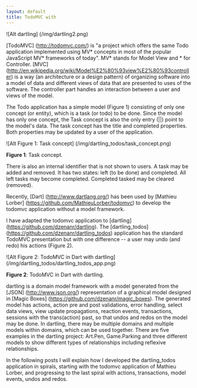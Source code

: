 ```yaml
---
layout: default
title: TodoMVC with
---
```


![Alt dartling] (/img/dartling2.png)

[TodoMVC] (http://todomvc.com/) is "a project which offers the same Todo application implemented using MV* concepts in most of the popular JavaScript MV* frameworks of today". MV* stands for Model View and * for Controller. [MVC] (http://en.wikipedia.org/wiki/Model%E2%80%93view%E2%80%93controller) is a way (an architecture or a design pattern) of organizing software into a model of data and different views of data that are presented to uses of the software. The controller part handles an interaction between a user and views of the model. 

The Todo application has a simple model (Figure 1) consisting of only one concept (or entity), which is a task (or todo) to be done. Since the model has only one concept, the Task concept is also the only entry (||) point to the model's data. The task concept has the title and completed properties. Both properties may be updated by a user of the application.

![Alt Figure 1: Task concept] (/img/dartling_todos/task_concept.png)

**Figure 1**: Task concept.

There is also an internal identifier that is not shown to users. A task may be added and removed. It has two states: left (to be done) and completed. All left tasks may become completed. Completed tasked may be cleared (removed).

Recently, [Dart] (http://www.dartlang.org/) has been used by [Mathieu Lorber] (https://github.com/MathieuLorber/todomvc) to develop the todomvc application without a model framework.

I have adapted the todomvc application to [dartling] (https://github.com/dzenanr/dartling). The [dartling_todos] (https://github.com/dzenanr/dartling_todos) application has the standard TodoMVC presentation but with one difference -- a user may undo (and redo) his actions (Figure 2).

![Alt Figure 2: TodoMVC in Dart with dartling] (/img/dartling_todos/dartling_todos_app.png)

**Figure 2**: TodoMVC in Dart with dartling.

dartling is a domain model framework with a model generated from the [JSON] (http://www.json.org/) representation of a graphical model designed in [Magic Boxes] (https://github.com/dzenanr/magic_boxes). The generated model has actions, action pre and post validations, error handling, select data views, view update propagations, reaction events, transactions, sessions with the trans(action) past, so that undos and redos on the model may be done. In dartling, there may be multiple domains and multiple models within domains, which can be used together. There are five examples in the dartling project: Art.Pen, Game.Parking and three different models to show different types of relationships including reflexive relationships.

In the following posts I will explain how I developed the dartling_todos application in spirals, starting with the todomvc application of Mathieu Lorber, and progressing to the last spiral with actions, transactions, model events, undos and redos.
